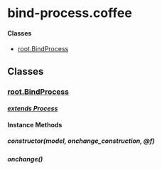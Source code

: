# bind-process.coffee

#### Classes
  
* [root.BindProcess](#root.BindProcess)
  






## Classes
  
### <a name="root.BindProcess">[root.BindProcess](root.BindProcess)</a>
    
      
#### *[extends Process](#Process)*
      
    
    
    
    
#### Instance Methods
      
##### <a name="constructor">constructor(model, onchange_construction, @f)</a>

      
##### <a name="onchange">onchange()</a>

      
    
    
  



